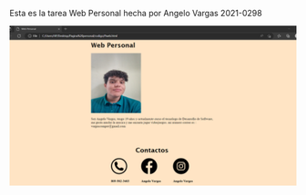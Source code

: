 Esta es la tarea Web Personal hecha por Angelo Vargas 2021-0298

![Mi_captura_de_pantalla](web_personal.png)